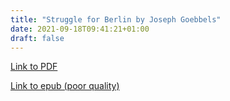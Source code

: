 ```yaml
---
title: "Struggle for Berlin by Joseph Goebbels"
date: 2021-09-18T09:41:21+01:00
draft: false
---
```


[Link to PDF](/rdk_website/books/struggle_for_berlin.pdf)

[Link to epub (poor quality)](/rdk_website/books/struggle_for_berlin.epub)
